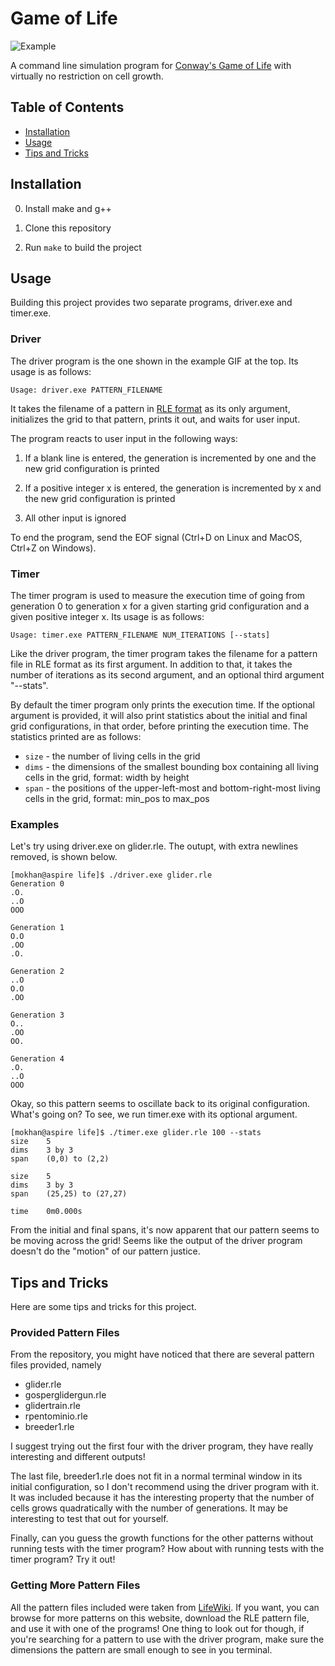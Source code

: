 # Game of Life

![Example][0]

A command line simulation program for [Conway's Game of Life][1] with virtually
no restriction on cell growth.

## Table of Contents
+ [Installation](#installation)
+ [Usage](#usage)
+ [Tips and Tricks](#tips-and-tricks)

## Installation <a name = "installation"></a>

0. Install make and g++

1. Clone this repository

2. Run `make` to build the project

## Usage <a name = "usage"></a>

Building this project provides two separate programs, driver.exe and timer.exe.

### Driver

The driver program is the one shown in the example GIF at the top. Its usage is
as follows:

```
Usage: driver.exe PATTERN_FILENAME
```

It takes the filename of a pattern in [RLE format][2] as its only argument,
initializes the grid to that pattern, prints it out, and waits for user input.

The program reacts to user input in the following ways:

1. If a blank line is entered, the generation is incremented by one and the new
grid configuration is printed

2. If a positive integer x is entered, the generation is incremented by x and
the new grid configuration is printed

3. All other input is ignored

To end the program, send the EOF signal (Ctrl+D on Linux and MacOS, Ctrl+Z on
Windows).

### Timer

The timer program is used to measure the execution time of going from generation
0 to generation x for a given starting grid configuration and a given positive
integer x. Its usage is as follows:

```
Usage: timer.exe PATTERN_FILENAME NUM_ITERATIONS [--stats]
```

Like the driver program, the timer program takes the filename for a pattern file
in RLE format as its first argument. In addition to that, it takes the number of
iterations as its second argument, and an optional third argument "--stats".

By default the timer program only prints the execution time. If the optional
argument is provided, it will also print statistics about the initial and final
grid configurations, in that order, before printing the execution time. The
statistics printed are as follows:

+ `size` - the number of living cells in the grid
+ `dims` - the dimensions of the smallest bounding box containing all living
cells in the grid, format: width by height
+ `span` - the positions of the upper-left-most and bottom-right-most living
cells in the grid, format: min_pos to max_pos

### Examples

Let's try using driver.exe on glider.rle. The outupt, with extra newlines
removed, is shown below.

```
[mokhan@aspire life]$ ./driver.exe glider.rle
Generation 0
.O.
..O
OOO

Generation 1
O.O
.OO
.O.

Generation 2
..O
O.O
.OO

Generation 3
O..
.OO
OO.

Generation 4
.O.
..O
OOO
```

Okay, so this pattern seems to oscillate back to its original configuration.
What's going on? To see, we run timer.exe with its optional argument.

```
[mokhan@aspire life]$ ./timer.exe glider.rle 100 --stats
size    5
dims    3 by 3
span    (0,0) to (2,2)

size    5
dims    3 by 3
span    (25,25) to (27,27)

time    0m0.000s
```

From the initial and final spans, it's now apparent that our pattern seems to
be moving across the grid! Seems like the output of the driver program doesn't
do the "motion" of our pattern justice.

## Tips and Tricks <a name = "tips-and-tricks"></a>

Here are some tips and tricks for this project.

### Provided Pattern Files

From the repository, you might have noticed that there are several pattern
files provided, namely

+ glider.rle
+ gosperglidergun.rle
+ glidertrain.rle
+ rpentominio.rle
+ breeder1.rle

I suggest trying out the first four with the driver program, they have really
interesting and different outputs!

The last file, breeder1.rle does not fit in a normal terminal window in its
initial configuration, so I don't recommend using the driver program with it.
It was included because it has the interesting property that the number of
cells grows quadratically with the number of generations. It may be interesting
to test that out for yourself.

Finally, can you guess the growth functions for the other patterns without
running tests with the timer program? How about with running tests with the
timer program? Try it out!

### Getting More Pattern Files

All the pattern files included were taken from [LifeWiki][3]. If you want, you
can browse for more patterns on this website, download the RLE pattern file, and
use it with one of the programs! One thing to look out for though, if you're
searching for a pattern to use with the driver program, make sure the dimensions
the pattern are small enough to see in you terminal.

[0]: https://i.imgur.com/01FLXHe.gif
[1]: https://en.wikipedia.org/wiki/Conway%27s_Game_of_Life
[2]: https://www.conwaylife.com/wiki/Run_Length_Encoded
[3]: https://www.conwaylife.com/wiki/Main_Page
